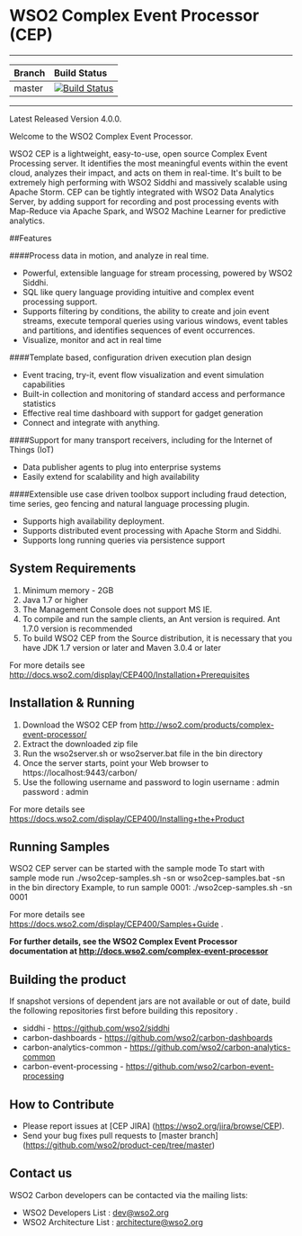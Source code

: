 <!--
 ~ Copyright (c) 2005-2014, WSO2 Inc. (http://www.wso2.org) All Rights Reserved.
 ~
 ~ WSO2 Inc. licenses this file to you under the Apache License,
 ~ Version 2.0 (the "License"); you may not use this file except
 ~ in compliance with the License.
 ~ You may obtain a copy of the License at
 ~
 ~    http://www.apache.org/licenses/LICENSE-2.0
 ~
 ~ Unless required by applicable law or agreed to in writing,
 ~ software distributed under the License is distributed on an
 ~ "AS IS" BASIS, WITHOUT WARRANTIES OR CONDITIONS OF ANY
 ~ KIND, either express or implied.  See the License for the
 ~ specific language governing permissions and limitations
 ~ under the License.
-->

WSO2 Complex Event Processor (CEP)
==================================

---

| Branch | Build Status |
| :------------ |:-------------
| master | [![Build Status](https://wso2.org/jenkins/job/product-cep/badge/icon)](https://wso2.org/jenkins/job/product-cep) |

---

Latest Released Version 4.0.0.

Welcome to the WSO2 Complex Event Processor.

WSO2 CEP is a lightweight, easy-to-use, open source Complex Event Processing server. It identifies the most meaningful events within the event cloud, analyzes their impact, and acts on them in real-time. It's built to be extremely high performing with WSO2 Siddhi and massively scalable using Apache Storm. CEP can be tightly integrated with WSO2 Data Analytics Server, by adding support for recording and post processing events with Map-Reduce via Apache Spark, and WSO2 Machine Learner for predictive analytics.

##Features

####Process data in motion, and analyze in real time.
* Powerful, extensible language for stream processing, powered by WSO2 Siddhi.
* SQL like query language providing intuitive and complex event processing support.
* Supports filtering by conditions, the ability to create and join event streams, execute temporal queries using various windows, event tables and partitions, and identifies sequences of event occurrences.
* Visualize, monitor and act in real time

####Template based, configuration driven execution plan design
* Event tracing, try-it, event flow visualization and event simulation capabilities
* Built-in collection and monitoring of standard access and performance statistics
* Effective real time dashboard with support for gadget generation
* Connect and integrate with anything.

####Support for many transport receivers, including for the Internet of Things (IoT)
* Data publisher agents to plug into enterprise systems
* Easily extend for scalability and high availability

####Extensible use case driven toolbox support including fraud detection, time series, geo fencing and natural language processing plugin.
* Supports high availability deployment.
* Supports distributed event processing with Apache Storm and Siddhi.
* Supports long running queries via persistence support

System Requirements
-------------------

1. Minimum memory - 2GB
2. Java 1.7 or higher
3. The Management Console does not support MS IE.
4. To compile and run the sample clients, an Ant version is required. Ant 1.7.0 version is recommended
5. To build WSO2 CEP from the Source distribution, it is necessary that you have JDK 1.7 version or later and Maven 3.0.4 or later

For more details see http://docs.wso2.com/display/CEP400/Installation+Prerequisites

Installation & Running
----------------------
1. Download the WSO2 CEP from http://wso2.com/products/complex-event-processor/
2. Extract the downloaded zip file
3. Run the wso2server.sh or wso2server.bat file in the bin directory
4. Once the server starts, point your Web browser to https://localhost:9443/carbon/
5. Use the following username and password to login
    username : admin
    password : admin

For more details see https://docs.wso2.com/display/CEP400/Installing+the+Product

Running Samples
---------------
WSO2 CEP server can be started with the sample mode
To start with sample mode run ./wso2cep-samples.sh -sn <sampleNo> or wso2cep-samples.bat -sn <sampleNo> in the bin directory
Example, to run sample 0001: ./wso2cep-samples.sh -sn 0001

For more details see https://docs.wso2.com/display/CEP400/Samples+Guide .

**For further details, see the WSO2 Complex Event Processor documentation at http://docs.wso2.com/complex-event-processor**

## Building the product 
If snapshot versions of dependent jars are not available or out of date, build the following repositories first before building this repository .

* siddhi - https://github.com/wso2/siddhi
* carbon-dashboards - https://github.com/wso2/carbon-dashboards
* carbon-analytics-common - https://github.com/wso2/carbon-analytics-common
* carbon-event-processing - https://github.com/wso2/carbon-event-processing

## How to Contribute
* Please report issues at [CEP JIRA] (https://wso2.org/jira/browse/CEP).
* Send your bug fixes pull requests to [master branch] (https://github.com/wso2/product-cep/tree/master) 

## Contact us
WSO2 Carbon developers can be contacted via the mailing lists:

* WSO2 Developers List : dev@wso2.org
* WSO2 Architecture List : architecture@wso2.org



